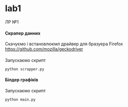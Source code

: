 # lab1
ЛР №1

#### Скрапер данних
Скачуємо і встановлюємл драйвер для бразуера Firefox https://github.com/mozilla/geckodriver
####
Запускаємо скрипт
```
python scrapper.py
```

#### Білдер графіків
Запускаємо скрипт
```
python main.py
```